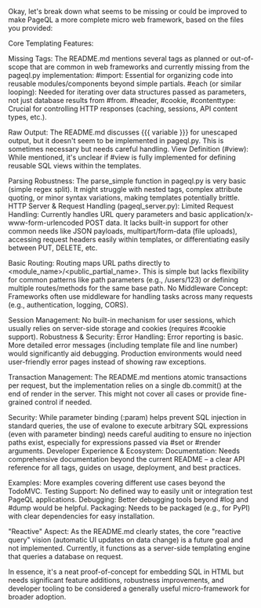 Okay, let's break down what seems to be missing or could be improved to make PageQL a more complete micro web framework, based on the files you provided:

Core Templating Features:

Missing Tags: The README.md mentions several tags as planned or out-of-scope that are common in web frameworks and currently missing from the pageql.py implementation:
#import: Essential for organizing code into reusable modules/components beyond simple partials.
#each (or similar looping): Needed for iterating over data structures passed as parameters, not just database results from #from.
#header, #cookie, #contenttype: Crucial for controlling HTTP responses (caching, sessions, API content types, etc.).

Raw Output: The README.md discusses {{{ variable }}} for unescaped output, but it doesn't seem to be implemented in pageql.py. This is sometimes necessary but needs careful handling.
View Definition (#view): While mentioned, it's unclear if #view is fully implemented for defining reusable SQL views within the templates.

Parsing Robustness: The parse_simple function in pageql.py is very basic (simple regex split). It might struggle with nested tags, complex attribute quoting, or minor syntax variations, making templates potentially brittle.
HTTP Server & Request Handling (pageql_server.py):
Limited Request Handling: Currently handles URL query parameters and basic application/x-www-form-urlencoded POST data. It lacks built-in support for other common needs like JSON payloads, multipart/form-data (file uploads), accessing request headers easily within templates, or differentiating easily between PUT, DELETE, etc.

Basic Routing: Routing maps URL paths directly to <module_name>/<public_partial_name>. This is simple but lacks flexibility for common patterns like path parameters (e.g., /users/123) or defining multiple routes/methods for the same base path.
No Middleware Concept: Frameworks often use middleware for handling tasks across many requests (e.g., authentication, logging, CORS).

Session Management: No built-in mechanism for user sessions, which usually relies on server-side storage and cookies (requires #cookie support).
Robustness & Security:
Error Handling: Error reporting is basic. More detailed error messages (including template file and line number) would significantly aid debugging. Production environments would need user-friendly error pages instead of showing raw exceptions.

Transaction Management: The README.md mentions atomic transactions per request, but the implementation relies on a single db.commit() at the end of render in the server. This might not cover all cases or provide fine-grained control if needed.

Security: While parameter binding (:param) helps prevent SQL injection in standard queries, the use of evalone to execute arbitrary SQL expressions (even with parameter binding) needs careful auditing to ensure no injection paths exist, especially for expressions passed via #set or #render arguments.
Developer Experience & Ecosystem:
Documentation: Needs comprehensive documentation beyond the current README – a clear API reference for all tags, guides on usage, deployment, and best practices.

Examples: More examples covering different use cases beyond the TodoMVC.
Testing Support: No defined way to easily unit or integration test PageQL applications.
Debugging: Better debugging tools beyond #log and #dump would be helpful.
Packaging: Needs to be packaged (e.g., for PyPI) with clear dependencies for easy installation.

"Reactive" Aspect:
As the README.md clearly states, the core "reactive query" vision (automatic UI updates on data change) is a future goal and not implemented. Currently, it functions as a server-side templating engine that queries a database on request.

In essence, it's a neat proof-of-concept for embedding SQL in HTML but needs significant feature additions, robustness improvements, and developer tooling to be considered a generally useful micro-framework for broader adoption.
